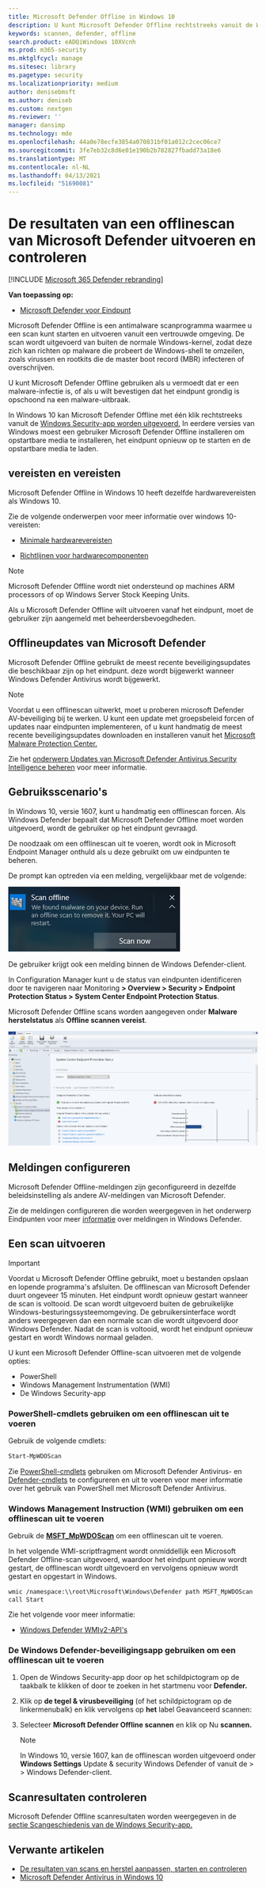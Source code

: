 ```yaml
---
title: Microsoft Defender Offline in Windows 10
description: U kunt Microsoft Defender Offline rechtstreeks vanuit de Windows Defender Antivirus-app gebruiken. U kunt ook beheren hoe deze wordt geïmplementeerd in uw netwerk.
keywords: scannen, defender, offline
search.product: eADQiWindows 10XVcnh
ms.prod: m365-security
ms.mktglfcycl: manage
ms.sitesec: library
ms.pagetype: security
ms.localizationpriority: medium
author: denisebmsft
ms.author: deniseb
ms.custom: nextgen
ms.reviewer: ''
manager: dansimp
ms.technology: mde
ms.openlocfilehash: 44a0e78ecfe3854a070831bf01a012c2cec06ce7
ms.sourcegitcommit: 3fe7eb32c8d6e01e190b2b782827fbadd73a18e6
ms.translationtype: MT
ms.contentlocale: nl-NL
ms.lasthandoff: 04/13/2021
ms.locfileid: "51690081"
---
```

# <a name="run-and-review-the-results-of-a-microsoft-defender-offline-scan"></a>De resultaten van een offlinescan van Microsoft Defender uitvoeren en controleren

[!INCLUDE [Microsoft 365 Defender rebranding](../../includes/microsoft-defender.md)]


**Van toepassing op:**

- [Microsoft Defender voor Eindpunt](/microsoft-365/security/defender-endpoint/)

Microsoft Defender Offline is een antimalware scanprogramma waarmee u een scan kunt starten en uitvoeren vanuit een vertrouwde omgeving. De scan wordt uitgevoerd van buiten de normale Windows-kernel, zodat deze zich kan richten op malware die probeert de Windows-shell te omzeilen, zoals virussen en rootkits die de master boot record (MBR) infecteren of overschrijven.

U kunt Microsoft Defender Offline gebruiken als u vermoedt dat er een malware-infectie is, of als u wilt bevestigen dat het eindpunt grondig is opschoond na een malware-uitbraak.

In Windows 10 kan Microsoft Defender Offline met één klik rechtstreeks vanuit de [Windows Security-app worden uitgevoerd.](microsoft-defender-security-center-antivirus.md) In eerdere versies van Windows moest een gebruiker Microsoft Defender Offline installeren om opstartbare media te installeren, het eindpunt opnieuw op te starten en de opstartbare media te laden.

## <a name="prerequisites-and-requirements"></a>vereisten en vereisten

Microsoft Defender Offline in Windows 10 heeft dezelfde hardwarevereisten als Windows 10. 

Zie de volgende onderwerpen voor meer informatie over windows 10-vereisten:

- [Minimale hardwarevereisten](/windows-hardware/design/minimum/minimum-hardware-requirements-overview)

- [Richtlijnen voor hardwarecomponenten](/windows-hardware/design/component-guidelines/components)

> [!NOTE]
> Microsoft Defender Offline wordt niet ondersteund op machines ARM processors of op Windows Server Stock Keeping Units.

Als u Microsoft Defender Offline wilt uitvoeren vanaf het eindpunt, moet de gebruiker zijn aangemeld met beheerdersbevoegdheden.
 
## <a name="microsoft-defender-offline-updates"></a>Offlineupdates van Microsoft Defender

Microsoft Defender Offline gebruikt de meest recente beveiligingsupdates die beschikbaar zijn op het eindpunt. deze wordt bijgewerkt wanneer Windows Defender Antivirus wordt bijgewerkt. 

> [!NOTE]
> Voordat u een offlinescan uitwerkt, moet u proberen microsoft Defender AV-beveiliging bij te werken. U kunt een update met groepsbeleid forcen of updates naar eindpunten implementeren, of u kunt handmatig de meest recente beveiligingsupdates downloaden en installeren vanuit het [Microsoft Malware Protection Center.](https://www.microsoft.com/security/portal/definitions/adl.aspx)

Zie het [onderwerp Updates van Microsoft Defender Antivirus Security Intelligence beheren](manage-protection-updates-microsoft-defender-antivirus.md) voor meer informatie.

## <a name="usage-scenarios"></a>Gebruiksscenario's

In Windows 10, versie 1607, kunt u handmatig een offlinescan forcen. Als Windows Defender bepaalt dat Microsoft Defender Offline moet worden uitgevoerd, wordt de gebruiker op het eindpunt gevraagd. 

De noodzaak om een offlinescan uit te voeren, wordt ook in Microsoft Endpoint Manager onthuld als u deze gebruikt om uw eindpunten te beheren.

De prompt kan optreden via een melding, vergelijkbaar met de volgende:

![Windows-melding met de vereiste om Microsoft Defender Offline uit te voeren](images/defender/notification.png)

De gebruiker krijgt ook een melding binnen de Windows Defender-client.

In Configuration Manager kunt u de status van eindpunten identificeren door te navigeren naar Monitoring **> Overview > Security > Endpoint Protection Status > System Center Endpoint Protection Status**. 

Microsoft Defender Offline scans worden aangegeven onder **Malware herstelstatus** als **Offline scannen vereist**.

![Microsoft Endpoint Manager die aangeeft dat een Microsoft Defender Offline-scan is vereist](images/defender/sccm-wdo.png)

## <a name="configure-notifications"></a>Meldingen configureren

Microsoft Defender Offline-meldingen zijn geconfigureerd in dezelfde beleidsinstelling als andere AV-meldingen van Microsoft Defender.

Zie de meldingen configureren die worden weergegeven in het onderwerp Eindpunten voor meer [informatie](configure-notifications-microsoft-defender-antivirus.md) over meldingen in Windows Defender.

## <a name="run-a-scan"></a>Een scan uitvoeren 

> [!IMPORTANT]
> Voordat u Microsoft Defender Offline gebruikt, moet u bestanden opslaan en lopende programma's afsluiten. De offlinescan van Microsoft Defender duurt ongeveer 15 minuten. Het eindpunt wordt opnieuw gestart wanneer de scan is voltooid. De scan wordt uitgevoerd buiten de gebruikelijke Windows-besturingssysteemomgeving. De gebruikersinterface wordt anders weergegeven dan een normale scan die wordt uitgevoerd door Windows Defender. Nadat de scan is voltooid, wordt het eindpunt opnieuw gestart en wordt Windows normaal geladen.

U kunt een Microsoft Defender Offline-scan uitvoeren met de volgende opties:

- PowerShell
- Windows Management Instrumentation (WMI)
- De Windows Security-app



### <a name="use-powershell-cmdlets-to-run-an-offline-scan"></a>PowerShell-cmdlets gebruiken om een offlinescan uit te voeren

Gebruik de volgende cmdlets:

```PowerShell
Start-MpWDOScan
```

Zie [PowerShell-cmdlets](use-powershell-cmdlets-microsoft-defender-antivirus.md) gebruiken om Microsoft Defender Antivirus- en [Defender-cmdlets](/powershell/module/defender/) te configureren en uit te voeren voor meer informatie over het gebruik van PowerShell met Microsoft Defender Antivirus.

### <a name="use-windows-management-instruction-wmi-to-run-an-offline-scan"></a>Windows Management Instruction (WMI) gebruiken om een offlinescan uit te voeren

Gebruik de [**MSFT_MpWDOScan**](/previous-versions/windows/desktop/legacy/dn455323(v=vs.85)) om een offlinescan uit te voeren.

In het volgende WMI-scriptfragment wordt onmiddellijk een Microsoft Defender Offline-scan uitgevoerd, waardoor het eindpunt opnieuw wordt gestart, de offlinescan wordt uitgevoerd en vervolgens opnieuw wordt gestart en opgestart in Windows.

```console
wmic /namespace:\\root\Microsoft\Windows\Defender path MSFT_MpWDOScan call Start 
```

Zie het volgende voor meer informatie:
- [Windows Defender WMIv2-API's](/previous-versions/windows/desktop/defender/windows-defender-wmiv2-apis-portal)


### <a name="use-the-windows-defender-security-app-to-run-an-offline-scan"></a>De Windows Defender-beveiligingsapp gebruiken om een offlinescan uit te voeren

1. Open de Windows Security-app door op het schildpictogram op de taakbalk te klikken of door te zoeken in het startmenu voor **Defender.**

2. Klik op **de tegel & virusbeveiliging** (of het schildpictogram op de linkermenubalk) en klik vervolgens op **het** label Geavanceerd scannen:
    
3. Selecteer **Microsoft Defender Offline scannen** en klik op Nu **scannen.**

    > [!NOTE]
    > In Windows 10, versie 1607, kan de offlinescan worden uitgevoerd onder **Windows Settings** Update & security Windows Defender of vanuit de  >    >   Windows Defender-client.


## <a name="review-scan-results"></a>Scanresultaten controleren

Microsoft Defender Offline scanresultaten worden weergegeven in de [sectie Scangeschiedenis van de Windows Security-app.](microsoft-defender-security-center-antivirus.md) 


## <a name="related-articles"></a>Verwante artikelen

- [De resultaten van scans en herstel aanpassen, starten en controleren](customize-run-review-remediate-scans-microsoft-defender-antivirus.md)
- [Microsoft Defender Antivirus in Windows 10](microsoft-defender-antivirus-in-windows-10.md)